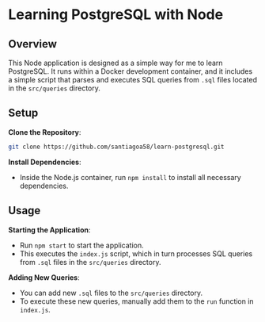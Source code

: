 # Learning PostgreSQL with Node

## Overview

This Node application is designed as a simple way for me to learn PostgreSQL. It runs within a Docker development container, and it includes a simple script that parses and executes SQL queries from `.sql` files located in the `src/queries` directory.

## Setup

**Clone the Repository**:

```bash
git clone https://github.com/santiagoa58/learn-postgresql.git
```

**Install Dependencies**:

- Inside the Node.js container, run `npm install` to install all necessary dependencies.

## Usage

**Starting the Application**:

- Run `npm start` to start the application.
- This executes the `index.js` script, which in turn processes SQL queries from `.sql` files in the `src/queries` directory.

**Adding New Queries**:

- You can add new `.sql` files to the `src/queries` directory.
- To execute these new queries, manually add them to the `run` function in `index.js`.
